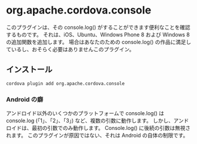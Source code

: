 <!---
    Licensed to the Apache Software Foundation (ASF) under one
    or more contributor license agreements.  See the NOTICE file
    distributed with this work for additional information
    regarding copyright ownership.  The ASF licenses this file
    to you under the Apache License, Version 2.0 (the
    "License"); you may not use this file except in compliance
    with the License.  You may obtain a copy of the License at

      http://www.apache.org/licenses/LICENSE-2.0

    Unless required by applicable law or agreed to in writing,
    software distributed under the License is distributed on an
    "AS IS" BASIS, WITHOUT WARRANTIES OR CONDITIONS OF ANY
    KIND, either express or implied.  See the License for the
    specific language governing permissions and limitations
    under the License.
-->

# org.apache.cordova.console

このプラグインは、その console.log() がすることができます便利なことを確認するものです。 それは、iOS、Ubuntu、Windows Phone 8 および Windows 8 の追加関数を追加します。 場合はあなたのための console.log() の作品に満足しているし、おそらく必要はありませんこのプラグイン。

## インストール

    cordova plugin add org.apache.cordova.console
    

### Android の癖

アンドロイド以外のいくつかのプラットフォームで console.log() は console.log (「1」、「2」、「3」) など、複数の引数に動作します。 しかし、アンドロイドは、最初の引数でのみ動作します。 Console.log() に後続の引数は無視されます。 このプラグインが原因ではない、それは Android の自体の制限です。